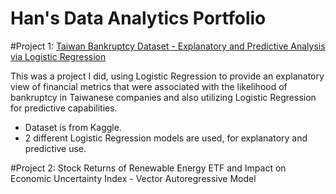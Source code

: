 # Han's Data Analytics Portfolio 

#Project 1: [Taiwan Bankruptcy Dataset - Explanatory and Predictive Analysis via Logistic Regression](https://github.com/HanThitNyiNyi/data-analytics/blob/Projects/Bankruptcy.ipynb) 

This was a project I did, using Logistic Regression to provide an explanatory view of financial metrics that were associated with the likelihood of bankruptcy in Taiwanese companies and also utilizing Logistic Regression for predictive capabilities. 

* Dataset is from Kaggle.
* 2 different Logistic Regression models are used, for explanatory and predictive use. 


#Project 2: Stock Returns of Renewable Energy ETF and Impact on Economic Uncertainty Index - Vector Autoregressive Model  

